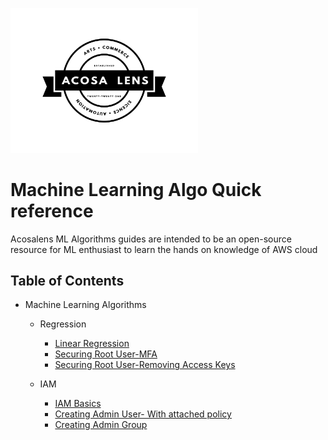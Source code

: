 [<img alt="acosalens" width="300px" src="https://github.com/jindalvishal09/AWS/blob/main/Resources/other/Acosa_logo.png" />](https://acosalens.com)

# Machine Learning Algo Quick reference
Acosalens ML Algorithms guides are intended to be an open-source resource for ML enthusiast to learn the hands on knowledge of AWS cloud

## Table of Contents

* Machine Learning Algorithms
  * Regression
    * [Linear Regression](Regression/00_linear.md)
    * [Securing Root User-MFA](Account/01_Securing_Root_User_MFA.md)
    * [Securing Root User-Removing Access Keys](Account/02_Securing_Root_User_Remove_Access_Keys.md)
  
  * IAM
    * [IAM Basics](Identity_and_Access_Management(IAM)/00_IAM_Basics.md)
    * [Creating Admin User- With attached policy](Identity_and_Access_Management(IAM)/01_Creating_adminuser_with_policy.md)
    * [Creating Admin Group](Identity_and_Access_Management(IAM)/02_Creating_admin_group.md)
